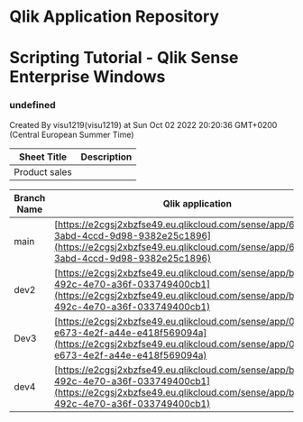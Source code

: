 # Qlik Application Repository 
# Scripting Tutorial - Qlik Sense Enterprise Windows
### undefined
Created By visu1219(visu1219) at Sun Oct 02 2022 20:20:36 GMT+0200 (Central European Summer Time)




Sheet Title | Description
------------ | -------------
Product sales|



Branch Name|Qlik application
---|---
main|[https://e2cgsj2xbzfse49.eu.qlikcloud.com/sense/app/6a2aab0a-3abd-4ccd-9d98-9382e25c1896](https://e2cgsj2xbzfse49.eu.qlikcloud.com/sense/app/6a2aab0a-3abd-4ccd-9d98-9382e25c1896)
dev2|[https://e2cgsj2xbzfse49.eu.qlikcloud.com/sense/app/bc688470-492c-4e70-a36f-033749400cb1](https://e2cgsj2xbzfse49.eu.qlikcloud.com/sense/app/bc688470-492c-4e70-a36f-033749400cb1)
Dev3|[https://e2cgsj2xbzfse49.eu.qlikcloud.com/sense/app/001fc5a8-e673-4e2f-a44e-e418f569094a](https://e2cgsj2xbzfse49.eu.qlikcloud.com/sense/app/001fc5a8-e673-4e2f-a44e-e418f569094a)
dev4|[https://e2cgsj2xbzfse49.eu.qlikcloud.com/sense/app/bc688470-492c-4e70-a36f-033749400cb1](https://e2cgsj2xbzfse49.eu.qlikcloud.com/sense/app/bc688470-492c-4e70-a36f-033749400cb1)
